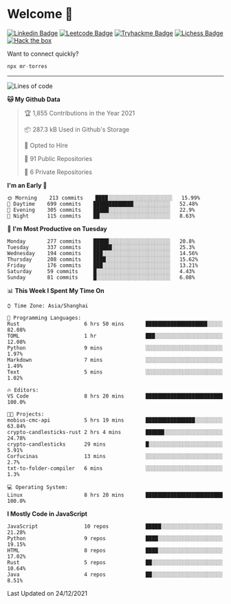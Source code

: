 # Welcome 👋

[![Linkedin Badge](https://img.shields.io/badge/-PedroTorres-blue?style=flat-square&logo=Linkedin&logoColor=white&link=https://www.linkedin.com/in/PedroTorres/)](https://www.linkedin.com/in/pedro-torres-cruz/)
[![Leetcode Badge](https://img.shields.io/badge/profile-leetcode-green)](https://leetcode.com/corfucinas/)
[![Tryhackme Badge](https://img.shields.io/badge/profile-tryhackme-blue)](https://tryhackme.com/p/Corfucinas/)
[![Lichess Badge](https://img.shields.io/badge/challenge_me-lichess-yellow)](https://lichess.org/@/Corfucinas)
[![Hack the box](https://img.shields.io/badge/hack_the_box-profile-red)](https://www.hackthebox.eu/profile/375826)

Want to connect quickly?

```javascript
npx mr-torres
```

---

<!--START_SECTION:waka-->
![Lines of code](https://img.shields.io/badge/From%20Hello%20World%20I%27ve%20Written-1.6%20million%20lines%20of%20code-blue)

**🐱 My Github Data** 

> 🏆 1,855 Contributions in the Year 2021
 > 
> 📦 287.3 kB Used in Github's Storage 
 > 
> 💼 Opted to Hire
 > 
> 📜 91 Public Repositories 
 > 
> 🔑 6 Private Repositories  
 > 
**I'm an Early 🐤** 

```text
🌞 Morning    213 commits    ████░░░░░░░░░░░░░░░░░░░░░   15.99% 
🌆 Daytime    699 commits    █████████████░░░░░░░░░░░░   52.48% 
🌃 Evening    305 commits    █████░░░░░░░░░░░░░░░░░░░░   22.9% 
🌙 Night      115 commits    ██░░░░░░░░░░░░░░░░░░░░░░░   8.63%

```
📅 **I'm Most Productive on Tuesday** 

```text
Monday       277 commits    █████░░░░░░░░░░░░░░░░░░░░   20.8% 
Tuesday      337 commits    ██████░░░░░░░░░░░░░░░░░░░   25.3% 
Wednesday    194 commits    ███░░░░░░░░░░░░░░░░░░░░░░   14.56% 
Thursday     208 commits    ████░░░░░░░░░░░░░░░░░░░░░   15.62% 
Friday       176 commits    ███░░░░░░░░░░░░░░░░░░░░░░   13.21% 
Saturday     59 commits     █░░░░░░░░░░░░░░░░░░░░░░░░   4.43% 
Sunday       81 commits     █░░░░░░░░░░░░░░░░░░░░░░░░   6.08%

```


📊 **This Week I Spent My Time On** 

```text
⌚︎ Time Zone: Asia/Shanghai

💬 Programming Languages: 
Rust                     6 hrs 50 mins       ████████████████████░░░░░   82.08% 
TOML                     1 hr                ███░░░░░░░░░░░░░░░░░░░░░░   12.08% 
Python                   9 mins              ░░░░░░░░░░░░░░░░░░░░░░░░░   1.97% 
Markdown                 7 mins              ░░░░░░░░░░░░░░░░░░░░░░░░░   1.49% 
Text                     5 mins              ░░░░░░░░░░░░░░░░░░░░░░░░░   1.02%

🔥 Editors: 
VS Code                  8 hrs 20 mins       █████████████████████████   100.0%

🐱‍💻 Projects: 
mobius-cmc-api           5 hrs 19 mins       ████████████████░░░░░░░░░   63.84% 
crypto-candlesticks-rust 2 hrs 4 mins        ██████░░░░░░░░░░░░░░░░░░░   24.78% 
crypto-candlesticks      29 mins             █░░░░░░░░░░░░░░░░░░░░░░░░   5.91% 
Corfucinas               13 mins             ░░░░░░░░░░░░░░░░░░░░░░░░░   2.7% 
txt-to-folder-compiler   6 mins              ░░░░░░░░░░░░░░░░░░░░░░░░░   1.3%

💻 Operating System: 
Linux                    8 hrs 20 mins       █████████████████████████   100.0%

```

**I Mostly Code in JavaScript** 

```text
JavaScript               10 repos            █████░░░░░░░░░░░░░░░░░░░░   21.28% 
Python                   9 repos             ████░░░░░░░░░░░░░░░░░░░░░   19.15% 
HTML                     8 repos             ████░░░░░░░░░░░░░░░░░░░░░   17.02% 
Rust                     5 repos             ██░░░░░░░░░░░░░░░░░░░░░░░   10.64% 
Java                     4 repos             ██░░░░░░░░░░░░░░░░░░░░░░░   8.51%

```



 Last Updated on 24/12/2021
<!--END_SECTION:waka-->
